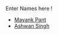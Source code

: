 Enter Names here !
- [Mayank Pant](https://github.com/obiwan04kanobi)
- [Ashwan Singh](https://github.com/Ashwan25)
